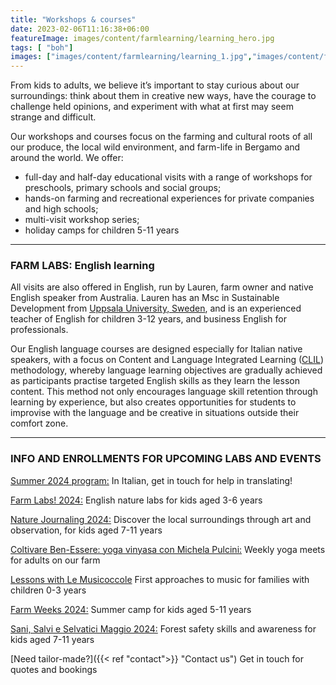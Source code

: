 ```yaml
---
title: "Workshops & courses"
date: 2023-02-06T11:16:38+06:00
featureImage: images/content/farmlearning/learning_hero.jpg
tags: [ "boh"]
images: ["images/content/farmlearning/learning_1.jpg","images/content/farmlearning/learning_2.jpg","images/content/farmlearning/learning_3.jpg"]
---
```

From kids to adults, we believe it’s important to stay curious about our surroundings: think about them in creative new ways, have the courage to challenge held opinions, and experiment with what at first may seem strange and difficult. 

Our workshops and courses focus on the farming and cultural roots of all our produce, the local wild environment, and farm-life in Bergamo and around the world. We offer:
- full-day and half-day educational visits with a range of workshops for preschools, primary schools and social groups;
- hands-on farming and recreational experiences for private companies and high schools;
- multi-visit workshop series;
- holiday camps for children 5-11 years  
---
### FARM LABS: English learning
All visits are also offered in English, run by Lauren, farm owner and native English speaker from Australia. Lauren has an Msc in Sustainable Development from [Uppsala University, Sweden](https://www.uu.se/en "Wikipedia"), and is an experienced teacher of English for children 3-12 years, and business English for professionals. 

Our English language courses are designed especially for Italian native speakers, with a focus on Content and Language Integrated Learning ([CLIL](https://en.wikipedia.org/wiki/Language_immersion "Wikipedia")) methodology, whereby language learning objectives are gradually achieved as participants practise targeted English skills as they learn the lesson content. This method not only encourages language skill retention through learning by experience, but also creates opportunities for students to improvise with the language and be creative in situations outside their comfort zone. 

---
### INFO AND ENROLLMENTS FOR UPCOMING LABS AND EVENTS

[Summer 2024 program:](https://forms.gle/VmwrFmiStjcLMXADA "Form") In Italian, get in touch for help in translating!

[Farm Labs! 2024:](https://forms.gle/9UWVFmvprTky8iJu8 "Form") English nature labs for kids aged 3-6 years

[Nature Journaling 2024:](https://forms.gle/N2aC7JddGHZ7TJPL9 "Form") Discover the local surroundings through art and observation, for kids aged 7-11 years

[Coltivare Ben-Essere: yoga vinyasa con Michela Pulcini:](https://docs.google.com/forms/d/1tMZwCXtucZ8hLmmJAIMa7MPUZnbhRANX8T090AZ60ZI/viewform?edit_requested=true "Form") Weekly yoga meets for adults on our farm

[Lessons with Le Musicoccole](https://elisapaganellimtp.com/ "Form") First approaches to music for families with children 0-3 years

[Farm Weeks 2024:](https://forms.gle/sF5VDw3kdhEwgu6g8 "Form") Summer camp for kids aged 5-11 years

[Sani, Salvi e Selvatici Maggio 2024:](https://forms.gle/SUyV8yBbPc2mWcsT7 "Form") Forest safety skills and awareness for kids aged 7-11 years

[Need tailor-made?]({{< ref "contact">}} "Contact us") Get in touch for quotes and bookings